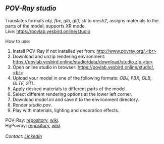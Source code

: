 ## *POV-Ray studio*

Translates formats <i>obj, fbx, glb, gltf, stl</i> to <i>mesh2</i>, assigns materials to the parts of the model, supports XR mode.<br>
Live: https://povlab.yesbird.online/studio<br>

How to use:<br>

1. Install POV-Ray if not installed yet from: http://www.povray.org/.<br>
2. Download and unzip rendering environment: https://povlab.yesbird.online/studio/data/download/studio.zip.<br>
2. Open online studio in browser: https://povlab.yesbird.online/studio/.<br>
3. Upload your model in one of the following formats: <i>OBJ, FBX, GLB, GLTF, STL</i>.<br>
4. Apply desired materials to different parts of the model.<br>
5. Select different rendering options at the lower left corner.<br>
6. Download <i>model.ini</i> and save it to the environment directory.<br>
7. Render <i>studio.pov</i>.<br>
8. Play with materials, lighting and decoration effects.<br>

POV-Ray: [repository](https://github.com/POV-Ray/povray), [wiki](https://wiki.povray.org/content/Main_Page).<br>
HgPovray: [repository](https://github.com/LeForgeron/povray), [wiki](https://wiki.povray.org/content/User:Le_Forgeron/HgPovray38).<br><br>
<em>Contact: [LinkedIn](https://www.linkedin.com/in/sergey-yanenko-57b21a96/)</em>
